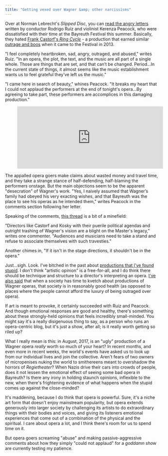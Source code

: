 ```yaml
---
title: "Getting vexed over Wagner &amp; other narcissisms"
---
```


Over at Norman Lebrecht's *Slipped Disc*, you can [read the angry letters](http://slippedisc.com/2017/08/a-composer-and-a-violinist-are-appalled-by-bayreuths-ring/) written by conductor Rodrigo Ruiz and violinist Kerenza Peacock, who were dissatisfied with their time at the Bayreuth Festival this summer. Basically, they hated [Frank Castorf's *Ring Cycle*](https://www.theguardian.com/music/musicblog/2013/aug/02/frank-castorf-bayreuth-ring-cycle) - a production that earned similar [outrage and boos](https://www.youtube.com/watch?v=wQTUOeXmhMI) when it came to the Festival in 2013.

"I feel completely heartbroken, sad, angry, outraged, and abused," writes Ruiz. "In an opera, the plot, the text, and the music are all part of a single whole. Those are things that are set, and that can’t be changed. Period...In the current state of things, it almost seems like the music establishment wants us to feel grateful they’ve left us the music."

"I came here in search of beauty," whines Peacock. "It breaks my heart that I could not applaud the performers at the end of tonight's opera...By agreeing to take part, these performers are accomplices in this damaging production."

<figure data-type="video">
<iframe src="https://giphy.com/embed/1bYaHhGtueIqQ" width="480" height="204" frameBorder="0" class="giphy-embed" allowFullScreen></iframe><p><a href="https://giphy.com/gifs/gross-jack-sparrow-disgusted-1bYaHhGtueIqQ"></a></p>
</figure>

The appalled opera goers make claims about wasted money and travel time, and they take a strange stance of half-defending, half-blaming the performers onstage. But the main objections seem to be the apparent "desecration" of Wagner's work. "Yes, I naively assumed that Wagner’s family had obeyed his very exacting wishes, and that Bayreuth was the place to see his operas as he intended them," writes Peacock in the comments section following her letter.

Speaking of the comments, [this thread](http://slippedisc.com/2017/08/a-composer-and-a-violinist-are-appalled-by-bayreuths-ring/#comments) is a bit of a minefield:

"Directors like Castorf and Kosky with their puerile political agendas and outright trashing of Wagner's vision are a blight on the Master's legacy," writes one commenter. "Audiences and musicians need to take a stand and refuse to associate themselves with such travesties."

Another chimes in, "If it isn't in the stage directions, it shouldn't be in the opera."

Just...sigh. Look. I've bitched in the past about [productions that I've found stupid](/in-review-tcherniakovs-don-giovanni/). I don't think "artistic opinion" is a free-for-all, and I do think there should be technique and structure to a director's interpreting an opera. [I've also said](/things-more-important-than-opera/) that when a society has time to kvetch about productions of Wagner operas, that society is in reasonably good health (as opposed to places where the people cannot afford the luxury of being outraged over opera).

If art is meant to provoke, it certainly succeeded with Ruiz and Peacock. And though emotional responses are good and healthy, there's something about these strongly-held opinions that feels incredibly small-minded. You might say it's a really disigenuous thing to say, as a person who runs an opera-centric blog, but it's just a *show*, after all; is it really worth getting so riled up? 

What I really mean is this: in August, 2017, is an "ugly" production of a Wagner opera *really* worth so much of your heart? In recent months, and even more in recent weeks, the world's events have asked us to look up from our individual lives and join the collective. Aren't fears of two owners of micropenises nuking the world to smithereens meant to overshadow the horrors of *Regietheater*? When Nazis drive their cars into crowds of people, does it not lessen the emotional effect of seeing some bad opera in Bayreuth? Is there any irony in holding staunch opinions, inflexible to the new, when there's frightening evidence of what happens when the stupid comes up against the close-minded?

It's maddening, because I do think that opera is powerful. Sure, it's a niche art form that doesn't enjoy mainstream popularity, but opera extends generously into larger society by challenging its artists to do extraordinary things with their bodies and voices, and giving its listeners emotional experiences that come out of a combination of the physical and the spiritual. I care about opera a lot, and I think there's room for us to spend time on it. 

But opera goers screaming "abuse" and making passive-aggressive comments about how they simply "could not applaud" for a *goddamn show* are currently testing my patience.
